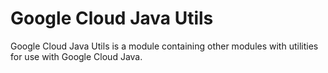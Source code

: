 Google Cloud Java Utils
==========================

Google Cloud Java Utils is a module containing other modules with
utilities for use with Google Cloud Java.
